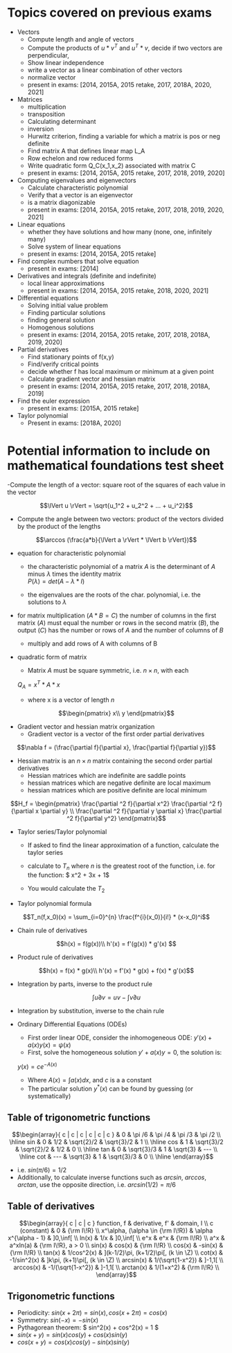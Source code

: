 # Topics covered on previous exams
- Vectors
    - Compute length and angle of vectors
    - Compute the products of $u*v^T$ and $u^T*v$, decide if two vectors are perpendicular,
    - Show linear independence
    - write a vector as a linear combination of other vectors
    - normalize vector
    - present in exams: [2014, 2015A, 2015 retake, 2017, 2018A, 2020, 2021]
- Matrices
    - multiplication
    - transposition
    - Calculating determinant
    - inversion
    - Hurwitz criterion, finding a variable for which a matrix is pos or neg definite
    - Find matrix A that defines linear map L_A
    - Row echelon and row reduced forms
    - Write quadratic form Q_C(x_1,x_2) associated with matrix C
    - present in exams: [2014, 2015A, 2015 retake, 2017, 2018, 2019, 2020]
- Computing eigenvalues and eigenvectors
    - Calculate characteristic polynomial
    - Verify that a vector is an eigenvector
    - is a matrix diagonizable
    - present in exams: [2014, 2015A, 2015 retake, 2017, 2018, 2019, 2020, 2021]
- Linear equations
    - whether they have solutions and how many (none, one, infinitely many)
    - Solve system of linear equations
    - present in exams: [2014, 2015A, 2015 retake]
- Find complex numbers that solve equation
    - present in exams: [2014]
- Derivatives and integrals (definite and indefinite)
    - local linear approximations
    - present in exams: [2014, 2015A, 2015 retake, 2018, 2020, 2021]
- Differential equations
    - Solving initial value problem
    - Finding particular solutions
    - finding general solution
    - Homogenous solutions
    - present in exams: [2014, 2015A, 2015 retake, 2017, 2018, 2018A, 2019, 2020]
- Partial derivatives
    - Find stationary points of f(x,y)
    - Find/verify critical points
    - decide whether f has local maximum or minimum at a given point
    - Calculate gradient vector and hessian matrix
    - present in exams: [2014, 2015A, 2015 retake, 2017, 2018, 2018A, 2019]
- Find the euler expression 
    - present in exams: [2015A, 2015 retake]
- Taylor polynomial
    - Present in exams: [2018A, 2020]
# Potential information to include on mathematical foundations test sheet
-Compute the length of a vector: square root of the squares of each value in the vector
```math
\lVert u \rVert = \sqrt{u_1^2 + u_2^2 + ... + u_i^2}
```
- Compute the angle between two vectors: product of the vectors divided by the product of the lengths
```math
\arccos (\frac{a*b}{\lVert a \rVert * \lVert b \rVert})
```
- equation for characteristic polynomial
    - the characteristic polynomial of a matrix $A$ is the determinant of $A$ minus $\lambda$ times the identity matrix    
    $P(\lambda) = det(A - \lambda * I)$


    - the eigenvalues are the roots of the char. polynomial, i.e. the solutions to $\lambda$
- for matrix multiplication ($A * B = C$) the number of columns in the first matrix ($A$) must equal the number or rows in the second matrix ($B$), the output ($C$) has the number or rows of $A$ and the number of columns of $B$
    - multiply and add rows of A with columns of B
- quadratic form of matrix
    - Matrix $A$ must be square symmetric, i.e. $n\times n$, with each 

    $Q_A = x^T * A * x$
    - where x is a vector of length $n$
```math
\begin{pmatrix} x\\ y \end{pmatrix}
```
- Gradient vector and hessian matrix organization
    - Gradient vector is a vector of the first order partial derivatives
    
```math
\nabla f = (\frac{\partial f}{\partial x}, \frac{\partial f}{\partial y})
```
- Hessian matrix is an $n \times n$ matrix containing the second order partial derivatives 
    - Hessian matrices which are indefinite are saddle points
    - hessian matrices which are negative definite are local maximum
    - hessian matrices which are positive definite are local minimum

```math
H_f = \begin{pmatrix} \frac{\partial ^2 f}{\partial x^2} \frac{\partial ^2 f}{\partial x \partial y} \\
                        \frac{\partial ^2 f}{\partial y \partial x} \frac{\partial ^2 f}{\partial y^2}
        \end{pmatrix}
```
- Taylor series/Taylor polynomial
    - If asked to find the linear approximation of a function, calculate the taylor series
    - calculate to $T_n$ where $n$ is the greatest root of the function, i.e. for the function:
    $ x^2 + 3x + 1$
    
    - You would calculate the $T_2$ 
- Taylor polynomial formula
```math
T_n(f,x_0)(x) = \sum_{i=0}^{n}   \frac{f^{i}(x_0)}{i!} * (x-x_0)^i
```

- Chain rule of derivatives
```math
h(x) = f(g(x))\\

h'(x) = f'(g(x)) * g'(x) 
```

- Product rule of derivatives
```math
h(x) = f(x) * g(x)\\
h'(x) = f'(x) * g(x) + f(x) * g'(x)
```
- Integration by parts, inverse to the product rule
```math
\int u\partial v = uv - \int v \partial u
```

- Integration by substitution, inverse to the chain rule

- Ordinary Differential Equations (ODEs)
    - First order linear ODE, consider the inhomogeneous ODE:
    $y'(x) + a(x)y(x) = \psi(x)$
    - First, solve the homogeneous solution $y' + a(x)y = 0$, the solution is:
    
    $y(x) = ce^{-A(x)}$

    - Where $A(x) = \int a(x)dx$, and $c$ is a a constant
    - The particular solution $y^*(x)$ can be found by guessing (or systematically)
## Table of trigonometric functions
```math
\begin{array}{ c | c | c | c | c | c }
    &   0   &   \pi /6  &   \pi /4  &   \pi /3  &   \pi /2  \\ \hline
sin &   0   &   1/2 &   \sqrt{2}/2    &    \sqrt{3}/2   &   1   \\  \hline
cos &   1   &   \sqrt{3}/2  &   \sqrt{2}/2  &   1/2 &   0   \\  \hline
tan &   0   &   \sqrt{3}/3  &   1   &   \sqrt{3}    &   --- \\  \hline
cot &   --- &   \sqrt{3}    &   1   &   \sqrt{3}/3  &   0   \\  \hline
\end{array}
```
- i.e. $sin(\pi/6) = 1/2$
- Additionally, to calculate inverse functions such as $arcsin$, $arccos$, $arctan$, use the opposite direction, i.e. $arcsin(1/2) = \pi/6$

## Table of derivatives
```math
\begin{array}{ c | c | c }
function, f  &   derivative, f'   &   domain, I    \\  
c (constant)    &   0   &   {\rm I\!R}  \\
x^\alpha, (\alpha \in {\rm I\!R})  &   \alpha x^{\alpha - 1}   &   ]0,\inf[ \\  
ln(x)   &   1/x &   ]0,\inf[    \\  
e^x &   e^x &   {\rm I\!R}  \\  
a^x &   a^xln(a)    &   {\rm I\!R}, a > 0 \\  
sin(x)  &   cos(x)  &   {\rm I\!R}  \\  
cos(x)  &   -sin(x) &   {\rm I\!R}  \\  
tan(x)  &   1/cos^2(x)  &   ](k-1/2)\pi, (k+1/2)\pi[, (k \in \Z)    \\  
cot(x)  &   -1/sin^2(x) &   ]k\pi, (k+1)\pi[, (k \in \Z)    \\  
arcsin(x)   &   1/(\sqrt{1-x^2})  &   ]-1,1[  \\  
arccos(x)   &   -1/(\sqrt{1-x^2}) &   ]-1,1[  \\  
arctan(x)   &   1/(1+x^2)   &   {\rm I\!R}  \\ 
\end{array}
```
## Trigonometric functions
- Periodicity:  $sin(x+2\pi) = sin(x), cos(x+2\pi) = cos(x)$
- Symmetry: $sin(-x) = -sin(x)$
- Pythagorean theorem:
$ sin^2(x) + cos^2(x) = 1 $
- $sin(x+y) = sin(x)cos(y) + cos(x)sin(y)$
- $cos(x+y) = cos(x)cos(y) - sin(x)sin(y)$
